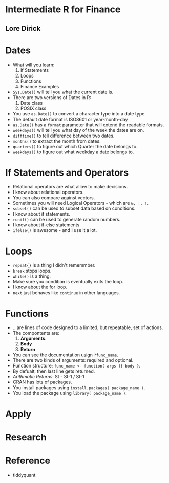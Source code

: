 # Intermediate R for Finance
## Lore Dirick

# Dates
- What will you learn:
	1. If Statements
	2. Loops
	3. Functions
	4. Finance Examples
- `Sys.Date()` will tell you what the current date is.
- There are two versions of Dates in R:
	1. Date class
	2. POSIX class
- You use `as.Date()` to convert a character type into a date type.
- The default date format is ISO8601 or year-month-day
- `as.Date()` has a `format` parameter that will extend the readable formats.
- `weekdays()` will tell you what day of the week the dates are on.
- `difftime()` to tell difference between two dates.
- `months()` to extract the month from dates.
- `quarters()` to figure out which Quarter the date belongs to.
- `weekdays()` to figure out what weekday a date belongs to.

# If Statements and Operators
- Relational operators are what allow to make decisions.
- I know about relational operators.
- You can also compare against vectors.
- Sometimes you will need Logical Operators - which are `&, |, !`.
- `subset()` can be used to subset data based on conditions.
- I know about if statements.
- `runif()` can be used to generate random numbers.
- I know about if-else statements
- `ifelse()` is awesome - and I use it a lot.

# Loops
- `repeat{}` is a thing I didn't rememmber.
- `break` stops loops.
- `while()` is a thing.
- Make sure you condition is eventually exits the loop.
- I know about the for loop.
- `next` just behaves like `continue` in other languages.

# Functions
- .. are lines of code designed to a limited, but repeatable, set of actions.
- The compontents are:
	1. **Arguments**.
	2. **Body**
	3. **Return**
- You can see the documentation usign `?func_name`.
- There are two kinds of arguments: required and optional.
- Function structure; `func_name <- function( args ){ body }`.
- By defualt, then last line gets returned.
- *Arithmatic Returns*: St - St-1 / St-1
- CRAN has lots of packages.
- You install packages using `install.packages( package_name )`.
- You load the package using `library( package_name )`.

# Apply

# Research
# Reference
- tiddyquant